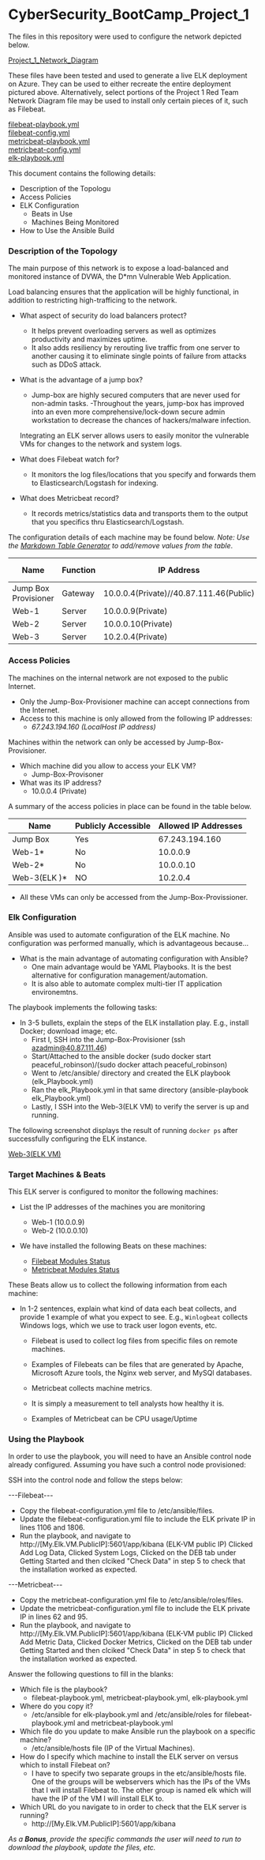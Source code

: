 # CyberSecurity_BootCamp_Project_1


The files in this repository were used to configure the network depicted below.

[Project_1_Network_Diagram](https://github.com/TareqHasan18/CyberSecurity_BootCamp_Project_1/blob/main/Diagram/Network%20Diagramm.png)

These files have been tested and used to generate a live ELK deployment on Azure. They can be used to either recreate the entire deployment pictured above. Alternatively, select portions of the Project 1 Red Team Network Diagram file may be used to install only certain pieces of it, such as Filebeat.

[filebeat-playbook.yml](https://github.com/TareqHasan18/CyberSecurity_BootCamp_Project_1/blob/main/Ansible/filebeat-playbook.yml.rtf)\
[filebeat-config.yml](https://github.com/TareqHasan18/CyberSecurity_BootCamp_Project_1/blob/main/Linux/filebeat-config.yml.rtf)\
[metricbeat-playbook.yml](https://github.com/TareqHasan18/CyberSecurity_BootCamp_Project_1/blob/main/Ansible/metricbeat-playbook.yml.rtf)\
[metricbeat-config.yml](https://github.com/TareqHasan18/CyberSecurity_BootCamp_Project_1/blob/main/Linux/metricbeat-config.yml.rtf)\
[elk-playbook.yml](https://github.com/TareqHasan18/CyberSecurity_BootCamp_Project_1/blob/main/Ansible/elk-playbook.yml.rtf)

This document contains the following details:
- Description of the Topologu
- Access Policies
- ELK Configuration
  - Beats in Use
  - Machines Being Monitored
- How to Use the Ansible Build


### Description of the Topology

The main purpose of this network is to expose a load-balanced and monitored instance of DVWA, the D*mn Vulnerable Web Application.

Load balancing ensures that the application will be highly functional, in addition to restricting high-trafficing to the network.

- What aspect of security do load balancers protect? 
  - It helps prevent overloading servers as well as optimizes productivity and maximizes uptime.
  - It also adds resiliency by rerouting live traffic from one server to another causing it to eliminate single points of failure from attacks such as DDoS attack.
  
- What is the advantage of a jump box?
  - Jump-box are highly secured computers that are never used for non-admin tasks. -Throughout the years, jump-box has improved into an even more     comprehensive/lock-down secure admin workstation to decrease the chances of hackers/malware infection.
  
  Integrating an ELK server allows users to easily monitor the vulnerable VMs for changes to the network and system logs.
  
- What does Filebeat watch for?
  - It monitors the log files/locations that you specify and forwards them to Elasticsearch/Logstash for indexing.
  
- What does Metricbeat record?
  - It records metrics/statistics data and transports them to the output that you specifics thru Elasticsearch/Logstash.
  
The configuration details of each machine may be found below.
_Note: Use the [Markdown Table Generator](http://www.tablesgenerator.com/markdown_tables) to add/remove values from the table_.

| Name     | Function | IP Address | Operating System |
|----------|----------|------------|------------------|
| Jump Box Provisioner | Gateway  | 10.0.0.4(Private)//40.87.111.46(Public)   | Linux            |
| Web-1     |   Server       |      10.0.0.9(Private)      |     Linux             |
| Web-2     |    Server      |      10.0.0.10(Private)      |      Linux            |
| Web-3     |    Server      |      10.2.0.4(Private)      |        Linux          |


### Access Policies

The machines on the internal network are not exposed to the public Internet. 

- Only the Jump-Box-Provisioner machine can accept connections from the Internet. 
- Access to this machine is only allowed from the following IP addresses:
    - _67.243.194.160 (LocalHost IP address)_

Machines within the network can only be accessed by Jump-Box-Provisioner.
- Which machine did you allow to access your ELK VM?
  - Jump-Box-Provisoner
- What was its IP address?
  - 10.0.0.4 (Private)

A summary of the access policies in place can be found in the table below.

| Name     | Publicly Accessible | Allowed IP Addresses |
|----------|---------------------|----------------------|
| Jump Box | Yes              | 67.243.194.160   |
|  Web-1*        |  No                   |  10.0.0.9                    |
|   Web-2*       |   No                  |   10.0.0.10                   |
|  Web-3(ELK )*  |NO                   |10.2.0.4|
- All these VMs can only be accessed from the Jump-Box-Provissioner.


### Elk Configuration

Ansible was used to automate configuration of the ELK machine. No configuration was performed manually, which is advantageous because...
- What is the main advantage of automating configuration with Ansible?
  - One main advantage would be YAML Playbooks. It is the best alternative for configuration management/automation.
  - It is also able to automate complex multi-tier IT application environemtns.

The playbook implements the following tasks:
- In 3-5 bullets, explain the steps of the ELK installation play. E.g., install Docker; download image; etc.
  - First I, SSH into the Jump-Box-Provisioner (ssh azadmin@40.87.111.46)
  - Start/Attached to the ansible docker (sudo docker start peaceful_robinson)/(sudo docker attach peaceful_robinson)
  - Went to /etc/ansible/ directory and created the ELK playbook (elk_Playbook.yml)
  - Ran the elk_Playbook.yml in that same directory (ansible-playbook elk_Playbook.yml)
  - Lastly, I SSH into the Web-3(ELK VM) to verify the server is up and running.

The following screenshot displays the result of running `docker ps` after successfully configuring the ELK instance.

[Web-3(ELK VM)](https://github.com/TareqHasan18/CyberSecurity_BootCamp_Project_1/blob/main/Screenshots/elk-VM%20Docker%20ps.png)

### Target Machines & Beats
This ELK server is configured to monitor the following machines:
- List the IP addresses of the machines you are monitoring
  - Web-1 (10.0.0.9)
  - Web-2 (10.0.0.10)

- We have installed the following Beats on these machines:
  - [Filebeat Modules Status](https://github.com/TareqHasan18/CyberSecurity_BootCamp_Project_1/blob/main/Screenshots/filebeat-syslog-dashboard.png)
  - [Metricbeat Modules Status](https://github.com/TareqHasan18/CyberSecurity_BootCamp_Project_1/blob/main/Screenshots/metrickbeat-docker-dashboard.png)

These Beats allow us to collect the following information from each machine:
- In 1-2 sentences, explain what kind of data each beat collects, and provide 1 example of what you expect to see. E.g., `Winlogbeat` collects Windows logs, which we use to track user logon events, etc.
  - Filebeat is used to collect log files from specific files on remote machines.

  - Examples of Filebeats can be files that are generated by Apache, Microsoft Azure tools, the Nginx web server, and MySQl databases.

  - Metricbeat collects machine metrics.

  - It is simply a measurement to tell analysts how healthy it is.

  - Examples of Metricbeat can be CPU usage/Uptime


### Using the Playbook
In order to use the playbook, you will need to have an Ansible control node already configured. Assuming you have such a control node provisioned: 

SSH into the control node and follow the steps below:

---Filebeat---
  - Copy the filebeat-configuration.yml file to /etc/ansible/files.
  - Update the filebeat-configuration.yml file to include the ELK private IP in lines 1106 and 1806.
  - Run the playbook, and navigate to http://[My.Elk.VM.PublicIP]:5601/app/kibana (ELK-VM public IP) Clicked Add Log Data, Clicked System Logs,
Clicked on the DEB tab under Getting Started and then clciked "Check Data" in step 5 to check that the installation worked as expected.

---Metricbeat---

  - Copy the metricbeat-configuration.yml file to /etc/ansible/roles/files.
  - Update the metricbeat-configuration.yml file to include the ELK private IP in lines 62 and 95.
  - Run the playbook, and navigate to http://[My.Elk.VM.PublicIP]:5601/app/kibana (ELK-VM public IP) Clicked Add Metric Data, Clicked Docker Metrics,
Clicked on the DEB tab under Getting Started and then clciked "Check Data" in step 5 to check that the installation worked as expected.

Answer the following questions to fill in the blanks:
- Which file is the playbook? 
  - filebeat-playbook.yml, metricbeat-playbook.yml, elk-playbook.yml
- Where do you copy it? 
  - /etc/ansible for elk-playbook.yml and /etc/ansible/roles for filebeat-playbook.yml and metricbeat-playbook.yml
- Which file do you update to make Ansible run the playbook on a specific machine? 
  - /etc/ansible/hosts file (IP of the Virtual Machines).
- How do I specify which machine to install the ELK server on versus which to install Filebeat on?
  - I have to specify two separate groups in the etc/ansible/hosts file. One of the groups will be webservers which has the IPs of the VMs that I will install Filebeat to. The other group is named elk which will have the IP of the VM I will install ELK to.
- Which URL do you navigate to in order to check that the ELK server is running?
  - http://[My.Elk.VM.PublicIP]:5601/app/kibana

_As a **Bonus**, provide the specific commands the user will need to run to download the playbook, update the files, etc._

